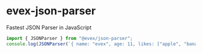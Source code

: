 # evex-json-parser
Fastest JSON Parser in JavaScript

```ts
import { JSONParser } from "@evex/json-parser";
console.log(JSONParser(`{ name: "evex", age: 11, likes: ["apple", "banana"], isMan: true }`));
```